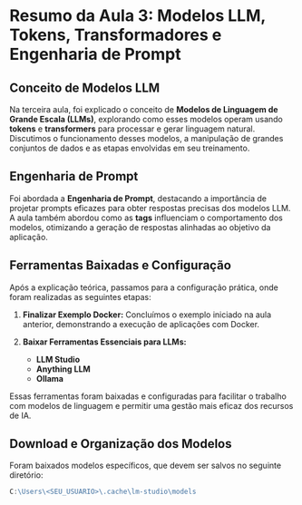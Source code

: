 # Resumo da Aula 3: Modelos LLM, Tokens, Transformadores e Engenharia de Prompt

## Conceito de Modelos LLM

Na terceira aula, foi explicado o conceito de **Modelos de Linguagem de Grande Escala (LLMs)**, explorando como esses modelos operam usando **tokens** e **transformers** para processar e gerar linguagem natural. Discutimos o funcionamento desses modelos, a manipulação de grandes conjuntos de dados e as etapas envolvidas em seu treinamento.

## Engenharia de Prompt

Foi abordada a **Engenharia de Prompt**, destacando a importância de projetar prompts eficazes para obter respostas precisas dos modelos LLM. A aula também abordou como as **tags** influenciam o comportamento dos modelos, otimizando a geração de respostas alinhadas ao objetivo da aplicação.

## Ferramentas Baixadas e Configuração

Após a explicação teórica, passamos para a configuração prática, onde foram realizadas as seguintes etapas:

1. **Finalizar Exemplo Docker:** Concluímos o exemplo iniciado na aula anterior, demonstrando a execução de aplicações com Docker.

2. **Baixar Ferramentas Essenciais para LLMs:**
   - **LLM Studio**
   - **Anything LLM**
   - **Ollama**

Essas ferramentas foram baixadas e configuradas para facilitar o trabalho com modelos de linguagem e permitir uma gestão mais eficaz dos recursos de IA.

## Download e Organização dos Modelos

Foram baixados modelos específicos, que devem ser salvos no seguinte diretório:
```d
C:\Users\<SEU_USUARIO>\.cache\lm-studio\models
